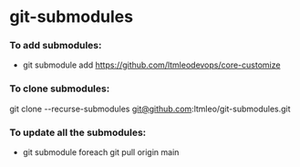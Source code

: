 # git-submodules

### To add submodules:
-  git submodule add https://github.com/ltmleodevops/core-customize

### To clone submodules:
git clone --recurse-submodules git@github.com:ltmleo/git-submodules.git

### To update all the submodules:
- git submodule foreach git pull origin main
